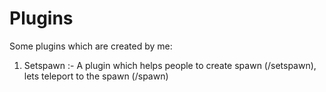 # Plugins
Some plugins which are created by me:

1) Setspawn :- A plugin which helps people to create spawn (/setspawn), lets teleport to the spawn (/spawn)
